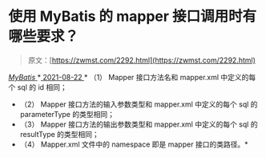<!--yml
category: 未分类
date: 0001-01-01 00:00:00
--->

# 使用 MyBatis 的 mapper 接口调用时有哪些要求？

> 原文：[https://zwmst.com/2292.html](https://zwmst.com/2292.html)

   [ *MyBatis* ](https://zwmst.com/mybatis)*[ <time datetime="2021-08-22T11:38:09+08:00"> 2021-08-22 </time> ](https://zwmst.com/2292.html)  *   （1） Mapper 接口方法名和 mapper.xml 中定义的每个 sql 的 id 相同；
*   （2） Mapper 接口方法的输入参数类型和 mapper.xml 中定义的每个 sql 的 parameterType 的类型相同；
*   （3） Mapper 接口方法的输出参数类型和 mapper.xml 中定义的每个 sql 的 resultType 的类型相同；
*   （4） Mapper.xml 文件中的 namespace 即是 mapper 接口的类路径。*